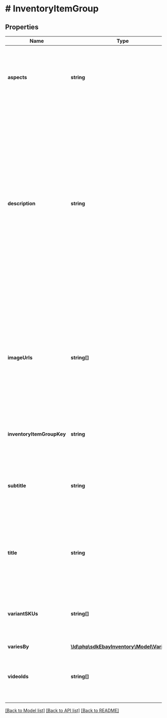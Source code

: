 # # InventoryItemGroup

## Properties

Name | Type | Description | Notes
------------ | ------------- | ------------- | -------------
**aspects** | **string** | This is a collection of item specifics (aka product aspects) name-value pairs that are shared by all product variations within the inventory item group. Common aspects for the inventory item group are not immediately required upon creating an inventory item group, but these aspects will be required before the first offer of the group is published. Common aspects for a men&#39;s t-shirt might be pattern and sleeve length. Below is an example of the proper JSON syntax to use when manually inputting item specifics. Note that one item specific name, such as &#39;Features&#39;, can have more than one value. If an item specific name has more than one value, each value is delimited with a comma.&lt;br/&gt; &lt;pre&gt;&lt;code&gt;\&quot;aspects\&quot;: {&lt;br/&gt; \&quot;pattern\&quot;: [\&quot;solid\&quot;],&lt;br/&gt; \&quot;sleeves\&quot;: [\&quot;short\&quot;]&lt;br/&gt; }&lt;/code&gt;&lt;/pre&gt;This container is always returned if one or more offers associated with the inventory item group have been published, and is only returned if set for an inventory item group if that group has yet to have any offers published.&lt;br/&gt; | [optional]
**description** | **string** | The description of the inventory item group. This description should fully describe the product and the variations of the product that are available in the inventory item group, since this description will ultimately become the listing description once the first offer of the group is published. This field is not initially required when first creating an inventory item group, but will be required before the first offer of the group is published. &lt;br&gt;&lt;br&gt;&lt;span class&#x3D;\&quot;tablenote\&quot;&gt; &lt;strong&gt;Note:&lt;/strong&gt; Since this description will ultimately  become the listing description in a multiple-variation listing, the seller should omit the &lt;strong&gt;listingDescription&lt;/strong&gt; field when creating the offers for each variation. If they include the &lt;strong&gt;listingDescription&lt;/strong&gt; field for the individual offer(s) in an item group, the text in that field for a published offer will overwrite the text provided in this &lt;strong&gt;description&lt;/strong&gt; field for the inventory item group.&lt;/span&gt;&lt;br/&gt;&lt;br/&gt;HTML tags and markup can be used in this field, but each character counts toward the max length limit.&lt;br/&gt;&lt;br/&gt;&lt;span class&#x3D;\&quot;tablenote\&quot;&gt; &lt;strong&gt;Note:&lt;/strong&gt; To ensure that their short listing description is optimized when viewed on mobile devices, sellers should strongly consider using eBay&#39;s &lt;a href&#x3D;\&quot;https://pages.ebay.com/sell/itemdescription/customizeyoursummary.html\&quot; target&#x3D;\&quot;_blank\&quot;&gt;View Item description summary feature&lt;/a&gt; when listing their items. Keep in mind that the &#39;short&#39; listing description is what prospective buyers first see when they view the listing on a mobile device. The &#39;full&#39; listing description is also available to mobile users when they click on the short listing description, but the full description is not automatically optimized for viewing in mobile devices, and many users won&#39;t even drill down to the full description.&lt;br&gt;&lt;br&gt; Using HTML div and span tag attributes, this feature allows sellers to customize and fully control the short listing description that is displayed to prospective buyers when viewing the listing on a mobile device. The short listing description on mobile devices is limited to 800 characters, and whenever the full listing description (provided in this field, in UI, or seller tool) exceeds this limit, eBay uses a special algorithm to derive the best possible short listing description within the 800-character limit. However, due to some short listing description content being removed, it is definitely not ideal for the seller, and could lead to a bad buyer experience and possibly to a Significantly not as described (SNAD) case, since the buyer may not get complete details on the item when viewing the short listing description. See the eBay help page for more details on using the HTML div and span tags.&lt;/span&gt;&lt;br/&gt;&lt;br/&gt;This field is always returned if one or more offers associated with the inventory item group have been published, and is only returned if set for an inventory item group if that group has yet to have any offers published.&lt;br/&gt;&lt;br/&gt;&lt;strong&gt;Max Length&lt;/strong&gt;: 500000 (which includes HTML markup/tags)&lt;br&gt; | [optional]
**imageUrls** | **string[]** | An array of one or more links to images for the inventory item group. URLs must use the \&quot;HTTPS\&quot; protocol. Images can be self-hosted by the seller, or sellers can use the &lt;a href&#x3D;\&quot;https://developer.ebay.com/Devzone/XML/docs/Reference/eBay/UploadSiteHostedPictures.html\&quot; target&#x3D;\&quot;_blank\&quot;&gt;UploadSiteHostedPictures&lt;/a&gt; call of the Trading API to upload images to an eBay Picture Server. If successful, the response of the &lt;a href&#x3D;\&quot;https://developer.ebay.com/Devzone/XML/docs/Reference/eBay/UploadSiteHostedPictures.html\&quot; target&#x3D;\&quot;_blank\&quot;&gt;UploadSiteHostedPictures&lt;/a&gt; call will contain a full URL to the image on an eBay Picture Server. This is the URL that will be passed in through the &lt;strong&gt;imageUrls&lt;/strong&gt; array. &lt;br/&gt;&lt;br/&gt; Before any offer can be published, at least one image must exist for the offer. Links to images can either be passed in through this &lt;strong&gt;imageUrls&lt;/strong&gt; container, or they can be passed in through the &lt;strong&gt;product.imageUrls&lt;/strong&gt; container when creating each inventory item in the group. If the &lt;strong&gt;variesBy.aspectsImageVariesBy&lt;/strong&gt; field is used to specify the main product aspect where the variations vary, the links to the images must be passed in through this &lt;strong&gt;imageUrls&lt;/strong&gt; container, and there should be a picture for each variation. So, if the &lt;strong&gt;variesBy.aspectsImageVariesBy&lt;/strong&gt; field is set to &lt;code&gt;Color&lt;/code&gt;, a link should be included to an image demonstrating each available color in the group.&lt;br&gt;&lt;br&gt; Most eBay sites support up to 12 pictures free of charge, and eBay Motors listings can have up to 24 pictures.&lt;br/&gt;&lt;br/&gt; This container will always be returned for an inventory item group that has at least one published offer since a published offer will always have at least one picture, but this container will only be returned if defined for inventory item groups that have yet to have any published offers. | [optional]
**inventoryItemGroupKey** | **string** | This is the unique identifier of the inventory item group. This identifier is created by the seller when an inventory item group is created. This field is only applicable to the &lt;strong&gt;getInventoryItemGroup&lt;/strong&gt; call and not to the &lt;strong&gt;createOrReplaceInventoryItemGroup&lt;/strong&gt; call. In the &lt;strong&gt;createOrReplaceInventoryItemGroup&lt;/strong&gt; call, the &lt;strong&gt;inventoryItemGroupKey&lt;/strong&gt; value is passed into the end of the call URI instead. | [optional]
**subtitle** | **string** | A subtitle is an optional listing feature that allows the seller to provide more information about the product, possibly including keywords that may assist with search results. An additional listing fee will be charged to the seller if a subtitle is used. For more information on using listing subtitles on the US site, see the &lt;a href&#x3D;\&quot;https://pages.ebay.com/help/sell/itemsubtitle.html\&quot; target&#x3D;\&quot;_blank\&quot;&gt;Adding a subtitle to your listings&lt;/a&gt; help page. &lt;br&gt;&lt;br&gt;&lt;span class&#x3D;\&quot;tablenote\&quot;&gt; &lt;strong&gt;Note:&lt;/strong&gt; Since this subtitle will ultimately  become the subtitle in a multiple-variation listing, the seller should not include the &lt;strong&gt;subtitle&lt;/strong&gt; field when creating the inventory items that are members of the group. If they do include the &lt;strong&gt;subtitle&lt;/strong&gt; field in an inventory item record, the text in that field will overwrite the text provided in this &lt;strong&gt;subtitle&lt;/strong&gt; field for each inventory item in the group that is published.&lt;/span&gt;&lt;br/&gt;&lt;br/&gt;This field will only be returned if set for an inventory item.&lt;br/&gt;&lt;br/&gt;&lt;strong&gt;Max Length&lt;/strong&gt;: 55&lt;br/&gt; | [optional]
**title** | **string** | The title of the inventory item group. This title will ultimately become the listing title once the first offer of the group is published. This field is not initially required when first creating an inventory item group, but will be required before the first offer of the group is published.&lt;br&gt;&lt;br&gt;&lt;span class&#x3D;\&quot;tablenote\&quot;&gt; &lt;strong&gt;Note:&lt;/strong&gt; Since this title will ultimately  become the listing title in a multiple-variation listing, the seller should omit the &lt;strong&gt;title&lt;/strong&gt; field when creating the inventory items that are members of the group. If they do include the &lt;strong&gt;title&lt;/strong&gt; field in an inventory item record, the text in that field will overwrite the text provided in this &lt;strong&gt;title&lt;/strong&gt; field for each inventory item in the group that is published.&lt;/span&gt;&lt;br/&gt;&lt;br/&gt; This field is always returned if one or more offers associated with the inventory item group have been published, and is only returned if set for an inventory item group if that group has yet to have any offers published.&lt;br/&gt;&lt;br/&gt;&lt;strong&gt;Max Length&lt;/strong&gt;: 80 &lt;br/&gt; | [optional]
**variantSKUs** | **string[]** | This required container is used to assign individual inventory items to the inventory item group. Multiple SKU values are passed in to this container. If updating an existing inventory item group, the seller should make sure that all member SKU values are passed in, as long as the seller wants that SKU to remain in the group.&lt;br&gt;&lt;br&gt; It is also possible to add or remove SKUs with a &lt;strong&gt;createOrReplaceInventoryItemGroup&lt;/strong&gt; call. If the seller wants to remove a SKU from the group, that seller will just omit that SKU value from this container to remove that inventory item/SKU from the inventory item group and any published, multiple-variation listing. However, a variation cannot be removed from the group if that variation has one or more sales for that listing. A workaround for this is to set that variation&#39;s quantity to &lt;code&gt;0&lt;/code&gt; and it will be &#39;grayed out&#39; in the View Item page.&lt;br&gt;&lt;br&gt;This container is always returned. | [optional]
**variesBy** | [**\ld\php\sdkEbayInventory\Model\VariesBy**](VariesBy.md) |  | [optional]
**videoIds** | **string[]** | An array of one or more VideoId values for the inventory item group. A VideoId is a unique identifier that is automatically created by eBay when a seller successfully uploads a video to eBay using the  &lt;a href&#x3D;\&quot;https://developer.ebay.com/api-docs/commerce/media/resources/video/methods/uploadVideo\&quot; target&#x3D;\&quot;_blank\&quot;&gt;uploadVideo&lt;/a&gt; method of the &lt;a href&#x3D;\&quot;https://developer.ebay.com/api-docs/commerce/media/overview.html\&quot; target&#x3D;\&quot;_blank\&quot;&gt;Media API&lt;/a&gt;. &lt;br /&gt;&lt;br /&gt;For information on supported marketplaces and platforms, as well as other requirements and limitations of video support, please refer to &lt;a href&#x3D;\&quot;https://developer.ebay.com/api-docs/sell/static/inventory/managing-video-media.html\&quot; target&#x3D;\&quot;_blank\&quot;&gt;Managing videos&lt;/a&gt;. | [optional]

[[Back to Model list]](../../README.md#models) [[Back to API list]](../../README.md#endpoints) [[Back to README]](../../README.md)
